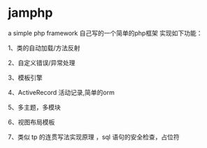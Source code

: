 # jamphp
a simple php framework
自己写的一个简单的php框架
实现如下功能：

1、类的自动加载/方法反射

2、自定义错误/异常处理

3、模板引擎

4、ActiveRecord 活动记录,简单的orm

5、多主题，多模块

6、视图布局模板

7、类似 tp 的连贯写法实现原理 ，sql 语句的安全检查，占位符
